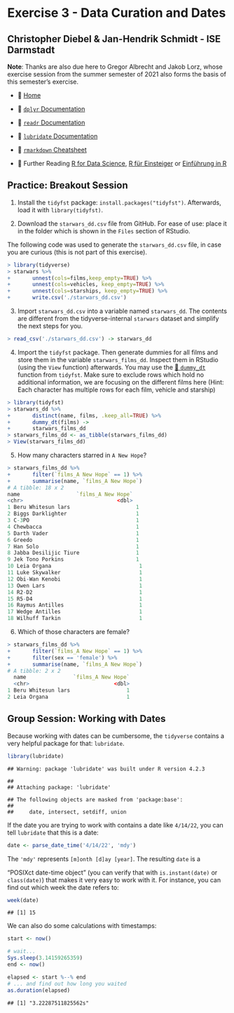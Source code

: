 Exercise 3 - Data Curation and Dates
================

## Christopher Diebel & Jan-Hendrik Schmidt - ISE Darmstadt

**Note**: Thanks are also due here to Gregor Albrecht and Jakob Lorz,
whose exercise session from the summer semester of 2021 also forms the
basis of this semester’s exercise.

- :house_with_garden: [Home](./README.md)

- :open_book: [`dplyr`
  Documentation](https://dplyr.tidyverse.org/reference/index.html)

- :open_book: [`readr`
  Documentation](https://readr.tidyverse.org/reference/index.html)

- :open_book: [`lubridate`
  Documentation](https://lubridate.tidyverse.org/reference/index.html)

- :open_book: [`rmarkdown` Cheatsheet](./rmarkdown-cheatsheet-2.0.pdf)

- :open_book: Further Reading [R for Data
  Science](https://r4ds.had.co.nz/), [R für
  Einsteiger](http://aproxy.ulb.tu-darmstadt.de:2058/book/index.cfm?bok_id=1993358)
  or [Einführung in
  R](https://methodenlehre.github.io/einfuehrung-in-R/index.html)

## Practice: Breakout Session

1.  Install the `tidyfst` package: `install.packages("tidyfst")`.
    Afterwards, load it with `library(tidyfst)`.

2.  Download the `starwars_dd.csv` file from GitHub. For ease of use:
    place it in the folder which is shown in the `Files` section of
    RStudio.

The following code was used to generate the `starwars_dd.csv` file, in
case you are curious (this is not part of this exercise).

``` r
> library(tidyverse)
> starwars %>% 
+       unnest(cols=films,keep_empty=TRUE) %>% 
+       unnest(cols=vehicles, keep_empty=TRUE) %>% 
+       unnest(cols=starships, keep_empty=TRUE) %>%
+       write.csv('./starwars_dd.csv')
```

3.  Import `starwars_dd.csv` into a variable named `starwars_dd`. The
    contents are different from the tidyverse-internal `starwars`
    dataset and simplify the next steps for you.

``` r
> read_csv('./starwars_dd.csv') -> starwars_dd
```

4.  Import the `tidyfst` package. Then generate dummies for all films
    and store them in the variable `starwars_films_dd`. Inspect them in
    RStudio (using the `View` function) afterwards. You may use the
    [:book:
    `dummy_dt`](https://www.rdocumentation.org/packages/tidyfst/versions/0.9.9/topics/dummy_dt)
    function from `tidyfst`. Make sure to exclude rows which hold no
    additional information, we are focusing on the different films here
    (Hint: Each character has multiple rows for each film, vehicle and
    starship)

``` r
> library(tidyfst)
> starwars_dd %>% 
+       distinct(name, films, .keep_all=TRUE) %>% 
+       dummy_dt(films) ->
+       starwars_films_dd
> starwars_films_dd <- as_tibble(starwars_films_dd)
> View(starwars_films_dd)
```

5.  How many characters starred in `A New Hope`?

``` r
> starwars_films_dd %>% 
+       filter(`films_A New Hope` == 1) %>% 
+       summarise(name, `films_A New Hope`)
# A tibble: 18 x 2
name                  `films_A New Hope`
<chr>                              <dbl>
1 Beru Whitesun lars                     1
2 Biggs Darklighter                      1
3 C-3PO                                  1
4 Chewbacca                              1
5 Darth Vader                            1
6 Greedo                                 1
7 Han Solo                               1
8 Jabba Desilijic Tiure                  1
9 Jek Tono Porkins                       1
10 Leia Organa                            1
11 Luke Skywalker                         1
12 Obi-Wan Kenobi                         1
13 Owen Lars                              1
14 R2-D2                                  1
15 R5-D4                                  1
16 Raymus Antilles                        1
17 Wedge Antilles                         1
18 Wilhuff Tarkin                         1 
```

6.  Which of those characters are female?

``` r
> starwars_films_dd %>% 
+       filter(`films_A New Hope` == 1) %>% 
+       filter(sex == 'female') %>% 
+       summarise(name, `films_A New Hope`)
# A tibble: 2 x 2
  name               `films_A New Hope`
  <chr>                           <dbl>
1 Beru Whitesun lars                  1
2 Leia Organa                         1
```

## Group Session: Working with Dates

Because working with dates can be cumbersome, the `tidyverse` contains a
very helpful package for that: `lubridate`.

``` r
library(lubridate)
```

    ## Warning: package 'lubridate' was built under R version 4.2.3

    ## 
    ## Attaching package: 'lubridate'

    ## The following objects are masked from 'package:base':
    ## 
    ##     date, intersect, setdiff, union

If the date you are trying to work with contains a date like `4/14/22`,
you can tell `lubridate` that this is a date:

``` r
date <- parse_date_time('4/14/22', 'mdy')
```

The `'mdy'` represents `[m]onth [d]ay [year]`. The resulting `date` is a

“POSIXct date-time object” (you can verify that with `is.instant(date)`
or `class(date)`) that makes it very easy to work with it. For instance,
you can find out which week the date refers to:

``` r
week(date)
```

    ## [1] 15

We can also do some calculations with timestamps:

``` r
start <- now()

# wait...
Sys.sleep(3.14159265359)
end <- now()

elapsed <- start %--% end
# ... and find out how long you waited
as.duration(elapsed)
```

    ## [1] "3.22287511825562s"
